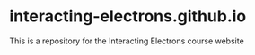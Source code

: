 # interacting-electrons.github.io
This is a repository for the Interacting Electrons course website

